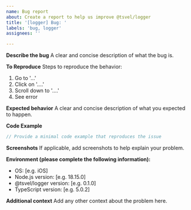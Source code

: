 ```yaml
---
name: Bug report
about: Create a report to help us improve @tsvel/logger
title: '[logger] Bug: '
labels: 'bug, logger'
assignees: ''

---
```


**Describe the bug**
A clear and concise description of what the bug is.

**To Reproduce**
Steps to reproduce the behavior:
1. Go to '...'
2. Click on '....'
3. Scroll down to '....'
4. See error

**Expected behavior**
A clear and concise description of what you expected to happen.

**Code Example**
```typescript
// Provide a minimal code example that reproduces the issue
```

**Screenshots**
If applicable, add screenshots to help explain your problem.

**Environment (please complete the following information):**
 - OS: [e.g. iOS]
 - Node.js version: [e.g. 18.15.0]
 - @tsvel/logger version: [e.g. 0.1.0]
 - TypeScript version: [e.g. 5.0.2]

**Additional context**
Add any other context about the problem here.

